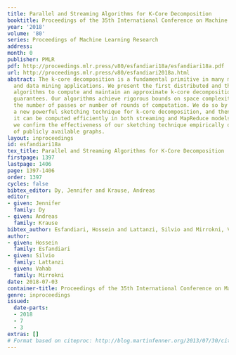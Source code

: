 ```yaml
---
title: Parallel and Streaming Algorithms for K-Core Decomposition
booktitle: Proceedings of the 35th International Conference on Machine Learning
year: '2018'
volume: '80'
series: Proceedings of Machine Learning Research
address: 
month: 0
publisher: PMLR
pdf: http://proceedings.mlr.press/v80/esfandiari18a/esfandiari18a.pdf
url: http://proceedings.mlr.press/v80/esfandiari2018a.html
abstract: The k-core decomposition is a fundamental primitive in many machine learning
  and data mining applications. We present the first distributed and the first streaming
  algorithms to compute and maintain an approximate k-core decomposition with provable
  guarantees. Our algorithms achieve rigorous bounds on space complexity while bounding
  the number of passes or number of rounds of computation. We do so by presenting
  a new powerful sketching technique for k-core decomposition, and then by showing
  it can be computed efficiently in both streaming and MapReduce models. Finally,
  we confirm the effectiveness of our sketching technique empirically on a number
  of publicly available graphs.
layout: inproceedings
id: esfandiari18a
tex_title: Parallel and Streaming Algorithms for K-Core Decomposition
firstpage: 1397
lastpage: 1406
page: 1397-1406
order: 1397
cycles: false
bibtex_editor: Dy, Jennifer and Krause, Andreas
editor:
- given: Jennifer
  family: Dy
- given: Andreas
  family: Krause
bibtex_author: Esfandiari, Hossein and Lattanzi, Silvio and Mirrokni, Vahab
author:
- given: Hossein
  family: Esfandiari
- given: Silvio
  family: Lattanzi
- given: Vahab
  family: Mirrokni
date: 2018-07-03
container-title: Proceedings of the 35th International Conference on Machine Learning
genre: inproceedings
issued:
  date-parts:
  - 2018
  - 7
  - 3
extras: []
# Format based on citeproc: http://blog.martinfenner.org/2013/07/30/citeproc-yaml-for-bibliographies/
---
```

